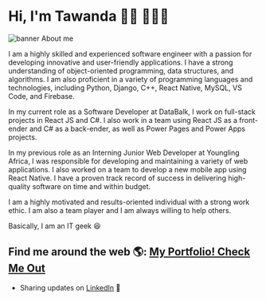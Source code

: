 # Hi, I'm Tawanda 👋🏾 👨🏽‍💻
<img href="https://github.com/tawandamadziya/About-Me/blob/main/github-header-image.png" alt="banner"/>
About me

I am a highly skilled and experienced software engineer with a passion for developing innovative and user-friendly applications. I have a strong understanding of object-oriented programming, data structures, and algorithms. I am also proficient in a variety of programming languages and technologies, including Python, Django, C++, React Native, MySQL, VS Code, and Firebase.

In my current role as a Software Developer at DataBalk, I work on full-stack projects in React JS and C#. I also work in a team using React JS as a front-ender and C# as a back-ender, as well as Power Pages and Power Apps projects.

In my previous role as an Interning Junior Web Developer at Youngling Africa, I was responsible for developing and maintaining a variety of web applications. I also worked on a team to develop a new mobile app using React Native. I have a proven track record of success in delivering high-quality software on time and within budget.

I am a highly motivated and results-oriented individual with a strong work ethic. I am also a team player and I am always willing to help others.

Basically, I am an IT geek 😆

## Find me around the web 🌎: <a href="https://tawaportfolio.netlify.app/">My Portfolio! Check Me Out</a>

- Sharing updates on <a href="https://www.linkedin.com/in/tawanda-madziya/">LinkedIn</a> 💼
